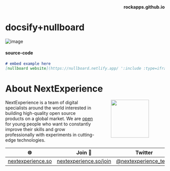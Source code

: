 <br/>

<h4 align="right"> rockapps.github.io </h3>

# docsify+nullboard
<img src="https://user-images.githubusercontent.com/123137817/213945042-0826ff1f-3dd0-4f8f-a61a-3b106ed688d1.png" alt="image"/>

#### source-code

```markdown
# embed example here
[nullboard website](https://nullboard.netlify.app/ ':include :type=iframe width=100% height=400px')
```

# About NextExperience

<img align="right" width="120" height="120" src="https://cdn-icons-png.flaticon.com/512/1600/1600856.png" hspace="50">

NextExperience is a team of digital specialists around the world interested in building high-quality open source products on a global market. We are [open](https://codex.so/join) for young people who want to constantly improve their skills and grow professionally with experiments in cutting-edge technologies.

| 🌐 | Join  👋  | Twitter | Instagram |
| -- | -- | -- | -- |
| [nextexperience.so](https://nextexperience.so) | [nextexperience.so/join](https://nextexperience.so/join) |[@nextexperience_team](http://twitter.com/nextexperience_team) | [@nextexperience_team](http://instagram.com/nextexperience_team/) |
